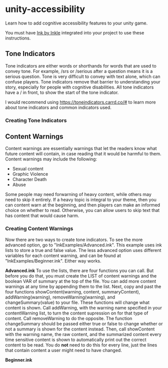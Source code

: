 # unity-accessibility
Learn how to add cognitive accessibility features to your unity game.

You must have [Ink by Inkle](https://www.inklestudios.com/ink/) integrated into your project to use these instructions. 

<h2>Tone Indicators</h2>
Tone indicators are either words or shorthands for words that are used to convey tone. For example, /srs or /serious after a question means it is a serious question. Tone is very difficult to convey with text alone, which can confuse players. Tone indicators remove that barrier to understanding your story, especially for people with cognitive disabilities. All tone indicators have a / in front, to show the start of the tone indicator. 

I would recommend using https://toneindicators.carrd.co/# to learn more about tone indicators and common indicators used. 

<h3>Creating Tone Indicators</h3>


<h2>Content Warnings</h2>
Content warnings are essentially warnings that let the readers know what future content will contain, in case reading that it would be harmful to them. 
Content warnings may include the following: 
<ul>
  <li>Sexual content</li>
  <li>Graphic Violence</li>
  <li>Character Death</li>
  <li>Abuse</li>
 </ul>

Some people may need forwarning of heavy content, while others may need to skip it entirely. If a heavy topic is integral to your theme, then you can content warn at the beginning, and then players can make an informed choice on whether to read. Otherwise, you can allow users to skip text that has content that would cause harm.   

<h3>Creating Content Warnings</h3>
Now there are two ways to create tone indicators. To see the more advanced option, go to "InkExamples/Advanced.ink". This example uses ink lists to store a true and false value. The less advanced option uses different variables for each content warning, and can be found at "InkExamples/Beginner.ink". Either way works. 

<b>Advanced.ink</b>
To use the lists, there are four functions you can call. But before you do that, you must create the LIST of content warnings and the boolean VAR of summary at the top of the file. You can add more content warnings at any time by appending them to the list. Next, copy and past the four functions  showContent(warning, content, summaryContent), addWarning(warning), removeWarning(warning), and changeSummary(value) to your file. These functions will change what content is shown. Call addWarning, with the warning name specified in your contentWarning list, to turn the content supression on for that type of content. Call removeWarning to do the opposite. The function changeSummary should be passed either true or false to change whether or not a summary is shown for the content instead. Then, call showContent with the warning name, the raw content, and the summarized content every time sensitive content is shown to automatically print out the correct content to be read. You do <b>not</b> need to do this for every line, just the lines that contain content a user might need to have changed. 

<b>Beginner.ink</b>
